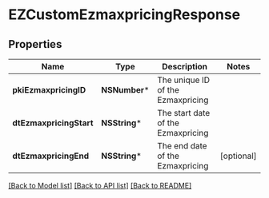 # EZCustomEzmaxpricingResponse

## Properties
Name | Type | Description | Notes
------------ | ------------- | ------------- | -------------
**pkiEzmaxpricingID** | **NSNumber*** | The unique ID of the Ezmaxpricing | 
**dtEzmaxpricingStart** | **NSString*** | The start date of the Ezmaxpricing | 
**dtEzmaxpricingEnd** | **NSString*** | The end date of the Ezmaxpricing | [optional] 

[[Back to Model list]](../README.md#documentation-for-models) [[Back to API list]](../README.md#documentation-for-api-endpoints) [[Back to README]](../README.md)


